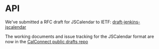 # API

We've submitted a RFC draft for JSCalendar to IETF: [draft-jenkins-jscalendar](https://datatracker.ietf.org/doc/draft-jenkins-jscalendar/)

The working documents and issue tracking for the JSCalendar format are now in the [CalConnect public drafts repo](https://github.com/CalConnect/PUBLIC_DRAFTS/tree/master/jscalendar)
